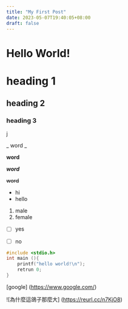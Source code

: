 ```yaml
---
title: "My First Post"
date: 2023-05-07T19:40:05+08:00
draft: false
---
```


# Hello World!

[//]: <heading>

# heading 1
## heading 2
### heading 3
j

[//]: <font type>

_ word _

**word**

_**word**_ 

~~word~~


[//]: <list>

+ hi
+ hello

1. male
2. female

- [ ] yes
- [ ] no


[//]: <code>

```C
#include <stdio.h>
int main (){
    printf("hello world!\n");
    retrun 0;
}
```

[link]: <picture>

[google] (https://www.google.com/)

![為什麼這鴿子那麼大] (https://reurl.cc/n7KjO8)
